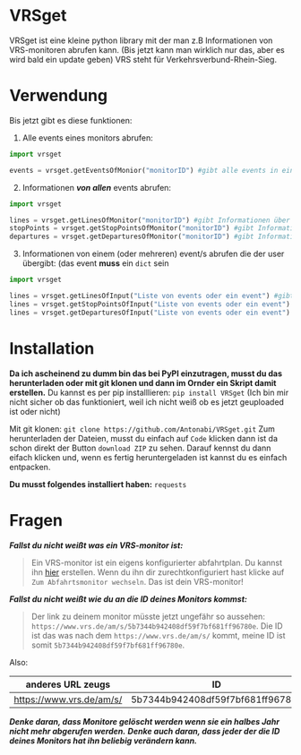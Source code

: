 # VRSget
VRSget ist eine kleine python library mit der man z.B Informationen von VRS-monitoren abrufen kann. (Bis jetzt kann man wirklich nur das, aber es wird bald ein update geben)
VRS steht für Verkehrsverbund-Rhein-Sieg.

# Verwendung
Bis jetzt gibt es diese funktionen:

1. Alle events eines monitors abrufen:
```python
import vrsget

events = vrsget.getEventsOfMonior("monitorID") #gibt alle events in einer liste aus. (Die events sind dicts)
```

2. Informationen ***von allen*** events abrufen:
```python
import vrsget

lines = vrsget.getLinesOfMonitor("monitorID") #gibt Informationen über jede Bus/Bahnlinie auf dem monitor als liste aus.
stopPoints = vrsget.getStopPointsOfMonitor("monitorID") #gibt Informationen über jeden/s Busteig/Bahngleis auf dem monitor als liste aus.
departures = vrsget.getDeparturesOfMonitor("monitorID") #gibt Informationen jede Ankuftszeit auf dem monitor als liste aus.
```

3. Informationen von einem (oder mehreren) event/s abrufen die der user übergibt: (das event **muss** ein `dict` sein
```python
import vrsget

lines = vrsget.getLinesOfInput("Liste von events oder ein event") #gibt Informationen über die Bus/Bahnlinie in dem event oder den events aus.
lines = vrsget.getStopPointsOfInput("Liste von events oder ein event") #gibt Informationen über die Busteige/Bahngleise in dem event oder den events aus.
lines = vrsget.getDeparturesOfInput("Liste von events oder ein event") #gibt Informationen über die Ankunftszeit in dem event oder den events aus.
```

# Installation
**Da ich ascheinend zu dumm bin das bei PyPI einzutragen, musst du das herunterladen oder mit git klonen und dann im Ornder ein Skript damit erstellen.**
Du kannst es per pip installlieren: `pip install VRSget` 
(Ich bin mir nicht sicher ob das funktioniert, weil ich nicht weiß ob es jetzt geuploaded ist oder nicht)

Mit git klonen: `git clone https://github.com/Antonabi/VRSget.git`
Zum herunterladen der Dateien, musst du einfach auf `Code` klicken dann ist da schon direkt der Button `download ZIP` zu sehen. Darauf kennst du dann eifach klicken und, wenn es fertig heruntergeladen ist kannst du es einfach entpacken.

**Du musst folgendes installiert haben:** `requests`

# Fragen
***Fallst du nicht weißt was ein VRS-monitor ist:***

> Ein VRS-monitor ist ein eigens konfigurierter abfahrtplan. Du kannst ihn [hier](https://www.vrs.de/am/admin "VRS-monitor Adminseite") erstellen.
Wenn du ihn dir zurechtkonfiguriert hast klicke auf `Zum Abfahrtsmonitor wechseln`.
Das ist dein VRS-monitor!

***Fallst du nicht weißt wie du an die ID deines Monitors kommst:***

> Der link zu deinem monitor müsste jetzt ungefähr so aussehen: `https://www.vrs.de/am/s/5b7344b942408df59f7bf681ff96780e`.
Die ID ist das was nach dem `https://www.vrs.de/am/s/` kommt, meine ID ist somit `5b7344b942408df59f7bf681ff96780e`.

Also:

| anderes URL zeugs        | ID          |
| ------------- |:-------------:|
| https://www.vrs.de/am/s/   | 5b7344b942408df59f7bf681ff96780e |

***Denke daran, dass Monitore gelöscht werden wenn sie ein halbes Jahr nicht mehr abgerufen werden.***
***Denke auch daran, dass jeder der die ID deines Monitors hat ihn beliebig verändern kann.***
